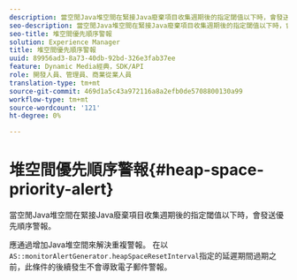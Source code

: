 ```yaml
---
description: 當空閒Java堆空間在緊接Java廢棄項目收集週期後的指定閾值以下時，會發送優先順序警報。
seo-description: 當空閒Java堆空間在緊接Java廢棄項目收集週期後的指定閾值以下時，會發送優先順序警報。
seo-title: 堆空間優先順序警報
solution: Experience Manager
title: 堆空間優先順序警報
uuid: 89956ad3-8a73-40db-92bd-326e3fab37ee
feature: Dynamic Media經典，SDK/API
role: 開發人員、管理員、商業從業人員
translation-type: tm+mt
source-git-commit: 469d1a5c43a972116a8a2efb0de5708800130a99
workflow-type: tm+mt
source-wordcount: '121'
ht-degree: 0%

---
```



# 堆空間優先順序警報{#heap-space-priority-alert}

當空閒Java堆空間在緊接Java廢棄項目收集週期後的指定閾值以下時，會發送優先順序警報。

應通過增加Java堆空間來解決重複警報。 在以`AS::monitorAlertGenerator.heapSpaceResetInterval`指定的延遲期間過期之前，此條件的後續發生不會導致電子郵件警報。
